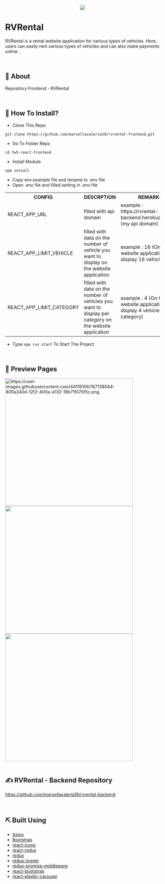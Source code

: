 <div align="center">
   <img src=https://user-images.githubusercontent.com/44119106/167139154-6b2a90f9-cf4b-4ccf-845b-2a80eccd0c84.png />
</div>

<h1>RVRental</h1>

<p>
RVRental is a rental website application for various types of vehicles. Here, users can easily rent various types of vehicles and can also make payments online. .</p>
<br>
</div>

## 📍 About

Repository Frontend - RVRental

<br>

## 📌 How To Install?

- Clone This Repo

```
git clone https://github.com/marsellavaleria19/rvrental-frontend.git
```

- Go To Folder Repo

```
cd fw5-react-frontend
```

- Install Module

```
npm install
```
- Copy env.example file and rename to .env file
- Open .env file and filled setting in .env file
 <table>
   <tr>
      <th>CONFIG</th>
      <th>DESCRPTION</th>
      <th>REMARKS</th>
   </tr>
   <tr>
      <td>REACT_APP_URL</td>
      <td>filled with api domain</td>
      <td>example : https://rvrental-backend.herokuapp.com/ (my api domain) </td>
   </tr>
   <tr>
      <td>REACT_APP_LIMIT_VEHICLE</td>
      <td>filled with data on the number of vehicle you want to display on the website application</td>
      <td>example : 16 (On the website application, will display 16 vehicle data)</td>
   </tr>
   <tr>
      <td>REACT_APP_LIMIT_CATEGORY</td>
      <td>filled with data on the number of vehicles you want to display per category on the website application</td>
      <td>example : 4 (On the website application, will display 4 vehicle data per category) </td>
   </tr>
  </table>
  
- Type ``` npm run start ``` To Start The Project

<br>

## 🔎 Preview Pages

  <span>
      <img src="https://user-images.githubusercontent.com/44119106/167138044-805a240d-12f2-400a-a130-19b71f075f5c.png" alt="https://user-images.githubusercontent.com/44119106/167138044-805a240d-12f2-400a-a130-19b71f075f5c.png" width="415"/>
    <img src="https://user-images.githubusercontent.com/44119106/167138296-e132f761-3436-45e5-9247-99542428d28f.png" width="415"/>
    <img src="https://user-images.githubusercontent.com/44119106/167138573-a09cde1b-4a0a-4ad7-986e-d1a689fa7ea3.png" width="415"/>
    <br/>
  </span>

<br>

## ✍️ RVRental - Backend Repository

<https://github.com/marsellavaleria19/rvrental-backend>

<br>

## ⛏️ Built Using

- [Axios](https://www.npmjs.com/package/axios)
- [Bootstrap](https://www.npmjs.com/package/bootstrap)
- [react-icons](https://www.npmjs.com/package/react-icons)
- [react-redux](https://www.npmjs.com/package/react-redux)
- [redux](https://www.npmjs.com/package/redux)
- [redux-logger](https://www.npmjs.com/package/redux-logger)
- [redux-promise-middleware](https://www.npmjs.com/package/redux-promise-middleware)
- [react-bootstrap](https://react-bootstrap.github.io/)
- [react-elastic-carousel](https://www.npmjs.com/package/react-elastic-carousel)

<br>
